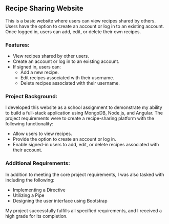 ## Recipe Sharing Website

This is a basic website where users can view recipes shared by others. Users have the option to create an account or log in to an existing account. Once logged in, users can add, edit, or delete their own recipes.

### Features:

- View recipes shared by other users.
- Create an account or log in to an existing account.
- If signed in, users can:
  - Add a new recipe.
  - Edit recipes associated with their username.
  - Delete recipes associated with their username.

### Project Background:

I developed this website as a school assignment to demonstrate my ability to build a full-stack application using MongoDB, Node.js, and Angular. The project requirements were to create a recipe-sharing platform with the following functionality:

- Allow users to view recipes.
- Provide the option to create an account or log in.
- Enable signed-in users to add, edit, or delete recipes associated with their account.

### Additional Requirements:

In addition to meeting the core project requirements, I was also tasked with including the following:

- Implementing a Directive
- Utilizing a Pipe
- Designing the user interface using Bootstrap

My project successfully fulfills all specified requirements, and I received a high grade for its completion.
